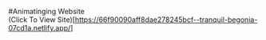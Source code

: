 #Animatinging Website 
<br>(Click To View Site)[https://66f90090aff8dae278245bcf--tranquil-begonia-07cd1a.netlify.app/]
